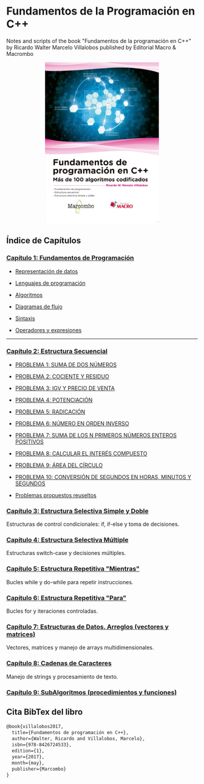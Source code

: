 # Fundamentos de la Programación en C++

Notes and scripts of the book "Fundamentos de la programación en C++" by Ricardo Walter Marcelo Villalobos published by Editorial Macro & Macrombo

<div align="center">
  <img src="./img/Cover_Book.png" alt="Cover" width="300" height="auto">
</div>

## Índice de Capítulos

### [Capítulo 1: Fundamentos de Programación](./Capítulos/Capítulo_1_Fundamentos-de-programación)

- [Representación de datos](./Capítulos/Capítulo_1_Fundamentos-de-programación/1-Representación_de_datos.md)

- [Lenguajes de programación](./Capítulos/Capítulo_1_Fundamentos-de-programación/2-Lenguajes_de_programación.md)

- [Algoritmos](./Capítulos/Capítulo_1_Fundamentos-de-programación/3-Algoritmos.md)

- [Diagramas de flujo](./Capítulos/Capítulo_1_Fundamentos-de-programación/4-Diagramas_de_flujo.md)

- [Sintaxis](./Capítulos/Capítulo_1_Fundamentos-de-programación/5-Sintaxis.md)

- [Operadores y expresiones](./Capítulos/Capítulo_1_Fundamentos-de-programación/6-Operadores-y-expresiones.md)

------

### [Capítulo 2: Estructura Secuencial](./Capítulos/Capítulo_2_Estructura-secuencial)

- [PROBLEMA 1: SUMA DE DOS NÚMEROS](./Capítulos/Capítulo_2_Estructura-secuencial/Scripts/Problema_1.cpp)

- [PROBLEMA 2: COCIENTE Y RESIDUO](./Capítulos/Capítulo_2_Estructura-secuencial/Scripts/Problema_2.cpp)

- [PROBLEMA 3: IGV Y PRECIO DE VENTA](./Capítulos/Capítulo_2_Estructura-secuencial/Scripts/Problema_3.cpp)

- [PROBLEMA 4: POTENCIACIÓN](./Capítulos/Capítulo_2_Estructura-secuencial/Scripts/Problema_4.cpp)

- [PROBLEMA 5: RADICACIÓN](./Capítulos/Capítulo_2_Estructura-secuencial/Scripts/Problema_5.cpp)

- [PROBLEMA 6: NÚMERO EN ORDEN INVERSO](./Capítulos/Capítulo_2_Estructura-secuencial/Scripts/Problema_6.cpp)

- [PROBLEMA 7: SUMA DE LOS N PRIMEROS NÚMEROS ENTEROS POSITIVOS](./Capítulos/Capítulo_2_Estructura-secuencial/Scripts/Problema_7.cpp)

- [PROBLEMA 8: CALCULAR EL INTERÉS COMPUESTO](./Capítulos/Capítulo_2_Estructura-secuencial/Scripts/Problema_8.cpp)

- [PROBLEMA 9: ÁREA DEL CÍRCULO](./Capítulos/Capítulo_2_Estructura-secuencial/Scripts/Problema_9.cpp)

- [PROBLEMA 10: CONVERSIÓN DE SEGUNDOS EN HORAS, MINUTOS Y SEGUNDOS](./Capítulos/Capítulo_2_Estructura-secuencial/Scripts/Problema_10.cpp)

- [Problemas propuestos reuseltos](./Capítulos/Capítulo_2_Estructura-secuencial/Notes/Cap_2_Problemas_propuestos.md)

### [Capítulo 3: Estructura Selectiva Simple y Doble](./Capítulos/Capítulo_3_Estrucutra-selectiva-simple-y-doble)
Estructuras de control condicionales: if, if-else y toma de decisiones.

### [Capítulo 4: Estructura Selectiva Múltiple](./Capítulos/Capítulo_4_Estructura-selectiva-múltiple)
Estructuras switch-case y decisiones múltiples.

### [Capítulo 5: Estructura Repetitiva "Mientras"](./Capítulos/Capítulo_5_Estructura-repetitiva-<Mientras>)
Bucles while y do-while para repetir instrucciones.

### [Capítulo 6: Estructura Repetitiva "Para"](./Capítulos/Capítulo_6_Estructura-repetitiva-<Para>)
Bucles for y iteraciones controladas.

### [Capítulo 7: Estructuras de Datos. Arreglos (vectores y matrices)](./Capítulos/Capítulo_7_Estructuras-de-datos-Arreglos-(vectores-y-matrices))
Vectores, matrices y manejo de arrays multidimensionales.

### [Capítulo 8: Cadenas de Caracteres](./Capítulos/Capítulo_8_Cadenas-de-caracteres)
Manejo de strings y procesamiento de texto.

### [Capítulo 9: SubAlgoritmos (procedimientos y funciones)](./Capítulos/Capítulo_9_SubAlgoritmos-(procedimientos-y-funciones))


## Cita BibTex del libro

```
@book{villalobos2017,
  title={Fundamentos de programación en C++},
  author={Walter, Ricardo and Villalobos, Marcelo},
  isbn={978-8426724533},
  edition={1},
  year={2017},
  month={may},
  publisher={Marcombo}
}
```